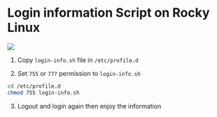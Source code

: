 # Login information Script on Rocky Linux

<img src="Login-info-RockyLinu.JPG">

1. Copy `login-info.sh` file in `/etc/profile.d`

2. Set `755` or `777` permission to `login-info.sh`
```bash script
cd /etc/profile.d
chmod 755 login-info.sh

```
3. Logout and login again then enjoy the information